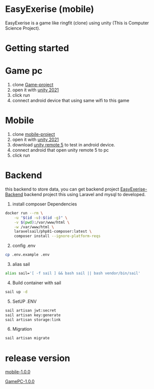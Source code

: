 # EasyExerise (mobile)
EasyExerise is a game like ringfit (clone) using unity (This is Computer Science Project).

# Getting started
# Game pc
 1. clone [Game-project](https://github.com/Sitthiphong-14/CS-EasyExcerice-Game)
 2. open it with [unity 2021](https://unity.com/releases/2021-lts)
 5. click run
 3. connect android device that using same wifi to this game

# Mobile
 1. clone [mobile-project](https://github.com/Ford-Narongrit/CS-EasyExercies-mobile)
 2. open it with [unity 2021](https://unity.com/releases/2021-lts)
 3. download [unity remote 5](https://play.google.com/store/apps/details?id=com.unity3d.mobileremote&hl=en_US) to test in android device.
 4. connect android that open unity remote 5 to pc
 5. click run

# Backend
this backend to store data, you can get backend project [EasyExerise-Backend](https://github.com/Ford-Narongrit/EasyExercise-backend)
backend project this using Laravel and mysql to developed.

 1. install composer Dependencies
``` bash
docker run --rm \
    -u "$(id -u):$(id -g)" \
    -v $(pwd):/var/www/html \
    -w /var/www/html \
    laravelsail/php81-composer:latest \
    composer install --ignore-platform-reqs
```
2. config .env
```bash
cp .env.example .env
```
3. alias sail
```bash
alias sail='[ -f sail ] && bash sail || bash vendor/bin/sail' 
```
4. Build container with sail
```bash
sail up -d
```

5. SetUP .ENV  
```bash
sail artisan jwt:secret
sail artisan key:generate
sail artisan storage:link
```
6. Migration
```bash
sail artisan migrate
```

# release version
[mobile-1.0.0](https://github.com/Ford-Narongrit/CS-EasyExercies-mobile/releases/tag/1.0.0)

[GamePC-1.0.0](https://github.com/Sitthiphong-14/CS-EasyExcerice-Game/releases/tag/1.0.0)

